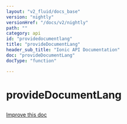 ```yaml
---
layout: "v2_fluid/docs_base"
version: "nightly"
versionHref: "/docs/v2/nightly"
path: ""
category: api
id: "providedocumentlang"
title: "provideDocumentLang"
header_sub_title: "Ionic API Documentation"
doc: "provideDocumentLang"
docType: "function"

---
```










<h1 class="api-title">
<a class="anchor" name="provide-document-lang" href="#provide-document-lang"></a>

provideDocumentLang





</h1>

<a class="improve-v2-docs" href="http://github.com/driftyco/ionic/edit/master//src/module.ts#L226">
Improve this doc
</a>










<!-- @usage tag -->


<!-- @property tags -->



<!-- instance methods on the class -->




<!-- related link --><!-- end content block -->


<!-- end body block -->

